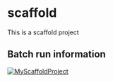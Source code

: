 # scaffold
This is a scaffold project

## Batch run information

[![MyScaffoldProject](https://github.com/ab11-medma/scaffold/actions/workflows/main.yml/badge.svg?branch=main)](https://github.com/ab11-medma/scaffold/actions/workflows/main.yml)
